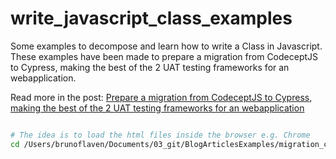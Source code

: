 # write_javascript_class_examples

Some examples to decompose and learn how to write a Class in Javascript. These examples have been made to prepare a migration from CodeceptJS to Cypress, making the best of the 2 UAT testing frameworks for an webapplication.

Read more in the post: [Prepare a migration from CodeceptJS to Cypress, making the best of the 2 UAT testing frameworks for an webapplication](https://flaven.fr/2022/05/prepare-a-migration-from-codeceptjs-to-cypress-making-the-best-of-the-2-uat-testing-frameworks-for-an-webapplication/)

```bash

# The idea is to load the html files inside the browser e.g. Chrome
cd /Users/brunoflaven/Documents/03_git/BlogArticlesExamples/migration_codeceptjs_to_cypress_write_javascript_class/write_javascript_class_examples/

```

